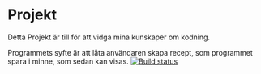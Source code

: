 # Projekt
Detta Projekt är till för att vidga mina kunskaper om kodning.

Programmets syfte är att låta användaren skapa recept, som programmet spara i minne, som sedan kan visas.
[![Build status](https://ci.appveyor.com/api/projects/status/conoia28u850mxmq?svg=true)](https://ci.appveyor.com/project/Biologisten/projekt)
